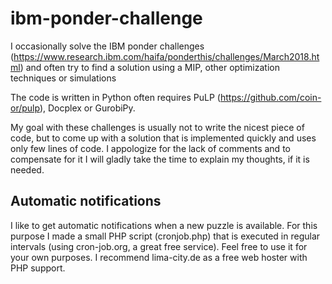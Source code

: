 # ibm-ponder-challenge
I occasionally solve the IBM ponder challenges (https://www.research.ibm.com/haifa/ponderthis/challenges/March2018.html) and often try to find a solution using a MIP, other optimization techniques or simulations

The code is written in Python often requires PuLP (https://github.com/coin-or/pulp), Docplex or GurobiPy.

My goal with these challenges is usually not to write the nicest piece of code, but to come up with a solution that is implemented quickly and uses only few lines of code. I appologize for the lack of comments and to compensate for it I will gladly take the time to explain my thoughts, if it is needed.

## Automatic notifications

I like to get automatic notifications when a new puzzle is available. For this purpose I made a small PHP script (cronjob.php) that is executed in regular intervals (using cron-job.org, a great free service). Feel free to use it for your own purposes. I recommend lima-city.de as a free web hoster with PHP support.
